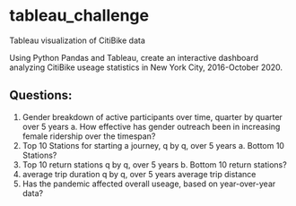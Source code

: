 # tableau_challenge
Tableau visualization of CitiBike data

Using Python Pandas and Tableau, create an interactive dashboard analyzing CitiBike useage statistics in New York City, 2016-October 2020.

## Questions:
1. Gender breakdown of active participants over time, quarter by quarter over 5 years
  a. How effective has gender outreach been in increasing female ridership over the timespan?
2. Top 10 Stations for starting a journey, q by q, over 5 years
  a. Bottom 10 Stations?
3. Top 10 return stations q by q, over 5 years
  b. Bottom 10 return stations?
4. average trip duration q by q, over 5 years
    average trip distance
5. Has the pandemic affected overall useage, based on year-over-year data?
